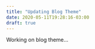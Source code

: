 ```yaml
---
title: "Updating Blog Theme"
date: 2020-05-11T19:28:16-03:00
draft: true
---
```


Working on blog theme...

